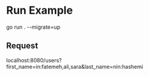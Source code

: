 
# Run Example 
go run . --migrate=up

## Request
localhost:8080/users?first_name=in:fatemeh,ali,sara&last_name=nin:hashemi